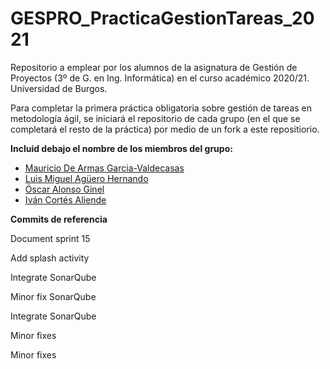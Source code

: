 # GESPRO_PracticaGestionTareas_2021
Repositorio a emplear por los alumnos de la asignatura de Gestión de Proyectos (3º de G. en Ing. Informática) en el curso académico 2020/21. Universidad de Burgos.

Para completar la primera práctica obligatoria sobre gestión de tareas en metodología ágil, se iniciará el repositorio de cada grupo (en el que se completará el resto de la práctica) por medio de un fork a este repositiorio.

**Incluid debajo el nombre de los miembros del grupo:**

- [Mauricio De Armas Garcia-Valdecasas](https://github.com/mdg1007)
- [Luis Miguel Agüero Hernando](https://github.com/lah1002)
- [Óscar Alonso Ginel](https://github.com/oag1001)
- [Iván Cortés Aliende](https://github.com/ica1006)


**Commits de referencia**

Document sprint 15

Add splash activity

Integrate SonarQube

Minor fix SonarQube

Integrate SonarQube

Minor fixes 

Minor fixes 
